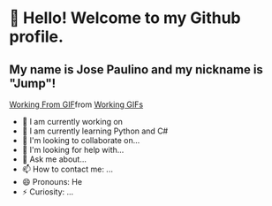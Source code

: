 # 👋 Hello! Welcome to my Github profile.
## My name is Jose Paulino and my nickname is "Jump"!

<div class="tenor-gif-embed" data-postid="13271998" data-share-method="host" data-aspect-ratio="1.33663" data-width="100%"><a href="https://tenor.com/view/working-from-home-computer-homework-gif-13271998">Working From GIF</a>from <a href="https://tenor.com/search/working-gifs">Working GIFs</a></div> <script type="text/javascript" async src="https://tenor.com/embed.js"></script>

- 🔭 I am currently working on
- 🌱 I am currently learning Python and C#
- 👯 I'm looking to collaborate on...
- 🤔 I'm looking for help with...
- 💬 Ask me about...
- 📫 How to contact me: ...
- 😄 Pronouns: He
- ⚡ Curiosity: ...


